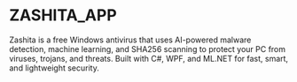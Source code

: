 # ZASHITA_APP
Zashita is a free Windows antivirus that uses AI-powered malware detection, machine learning, and SHA256 scanning to protect your PC from viruses, trojans, and threats. Built with C#, WPF, and ML.NET for fast, smart, and lightweight security.
